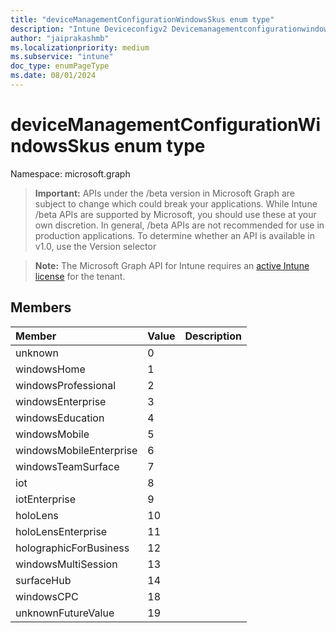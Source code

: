 ```yaml
---
title: "deviceManagementConfigurationWindowsSkus enum type"
description: "Intune Deviceconfigv2 Devicemanagementconfigurationwindowsskus Resources ."
author: "jaiprakashmb"
ms.localizationpriority: medium
ms.subservice: "intune"
doc_type: enumPageType
ms.date: 08/01/2024
---
```


# deviceManagementConfigurationWindowsSkus enum type

Namespace: microsoft.graph

> **Important:** APIs under the /beta version in Microsoft Graph are subject to change which could break your applications. While Intune /beta APIs are supported by Microsoft, you should use these at your own discretion. In general, /beta APIs are not recommended for use in production applications. To determine whether an API is available in v1.0, use the Version selector

> **Note:** The Microsoft Graph API for Intune requires an [active Intune license](https://go.microsoft.com/fwlink/?linkid=839381) for the tenant.



## Members
|Member|Value|Description|
|:---|:---|:---|
|unknown|0||
|windowsHome|1||
|windowsProfessional|2||
|windowsEnterprise|3||
|windowsEducation|4||
|windowsMobile|5||
|windowsMobileEnterprise|6||
|windowsTeamSurface|7||
|iot|8||
|iotEnterprise|9||
|holoLens|10||
|holoLensEnterprise|11||
|holographicForBusiness|12||
|windowsMultiSession|13||
|surfaceHub|14||
|windowsCPC|18||
|unknownFutureValue|19||